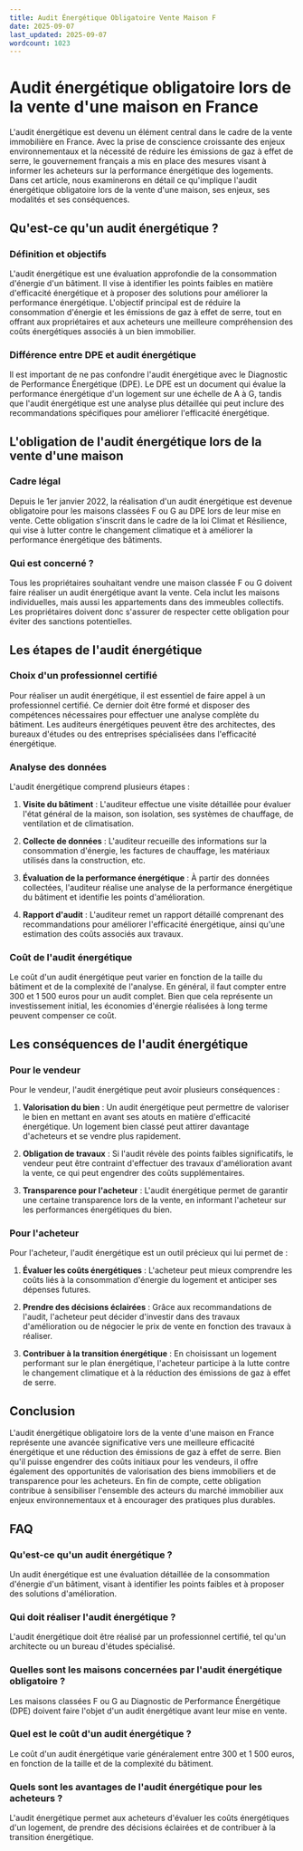 ```yaml
---
title: Audit Énergétique Obligatoire Vente Maison F
date: 2025-09-07
last_updated: 2025-09-07
wordcount: 1023
---
```


# Audit énergétique obligatoire lors de la vente d'une maison en France

L'audit énergétique est devenu un élément central dans le cadre de la vente immobilière en France. Avec la prise de conscience croissante des enjeux environnementaux et la nécessité de réduire les émissions de gaz à effet de serre, le gouvernement français a mis en place des mesures visant à informer les acheteurs sur la performance énergétique des logements. Dans cet article, nous examinerons en détail ce qu'implique l'audit énergétique obligatoire lors de la vente d'une maison, ses enjeux, ses modalités et ses conséquences.

## Qu'est-ce qu'un audit énergétique ?

### Définition et objectifs

L'audit énergétique est une évaluation approfondie de la consommation d'énergie d'un bâtiment. Il vise à identifier les points faibles en matière d'efficacité énergétique et à proposer des solutions pour améliorer la performance énergétique. L'objectif principal est de réduire la consommation d'énergie et les émissions de gaz à effet de serre, tout en offrant aux propriétaires et aux acheteurs une meilleure compréhension des coûts énergétiques associés à un bien immobilier.

### Différence entre DPE et audit énergétique

Il est important de ne pas confondre l'audit énergétique avec le Diagnostic de Performance Énergétique (DPE). Le DPE est un document qui évalue la performance énergétique d'un logement sur une échelle de A à G, tandis que l'audit énergétique est une analyse plus détaillée qui peut inclure des recommandations spécifiques pour améliorer l'efficacité énergétique.

## L'obligation de l'audit énergétique lors de la vente d'une maison

### Cadre légal

Depuis le 1er janvier 2022, la réalisation d'un audit énergétique est devenue obligatoire pour les maisons classées F ou G au DPE lors de leur mise en vente. Cette obligation s'inscrit dans le cadre de la loi Climat et Résilience, qui vise à lutter contre le changement climatique et à améliorer la performance énergétique des bâtiments.

### Qui est concerné ?

Tous les propriétaires souhaitant vendre une maison classée F ou G doivent faire réaliser un audit énergétique avant la vente. Cela inclut les maisons individuelles, mais aussi les appartements dans des immeubles collectifs. Les propriétaires doivent donc s'assurer de respecter cette obligation pour éviter des sanctions potentielles.

## Les étapes de l'audit énergétique

### Choix d'un professionnel certifié

Pour réaliser un audit énergétique, il est essentiel de faire appel à un professionnel certifié. Ce dernier doit être formé et disposer des compétences nécessaires pour effectuer une analyse complète du bâtiment. Les auditeurs énergétiques peuvent être des architectes, des bureaux d'études ou des entreprises spécialisées dans l'efficacité énergétique.

### Analyse des données

L'audit énergétique comprend plusieurs étapes :

1. **Visite du bâtiment** : L'auditeur effectue une visite détaillée pour évaluer l'état général de la maison, son isolation, ses systèmes de chauffage, de ventilation et de climatisation.
   
2. **Collecte de données** : L'auditeur recueille des informations sur la consommation d'énergie, les factures de chauffage, les matériaux utilisés dans la construction, etc.

3. **Évaluation de la performance énergétique** : À partir des données collectées, l'auditeur réalise une analyse de la performance énergétique du bâtiment et identifie les points d'amélioration.

4. **Rapport d'audit** : L'auditeur remet un rapport détaillé comprenant des recommandations pour améliorer l'efficacité énergétique, ainsi qu'une estimation des coûts associés aux travaux.

### Coût de l'audit énergétique

Le coût d'un audit énergétique peut varier en fonction de la taille du bâtiment et de la complexité de l'analyse. En général, il faut compter entre 300 et 1 500 euros pour un audit complet. Bien que cela représente un investissement initial, les économies d'énergie réalisées à long terme peuvent compenser ce coût.

## Les conséquences de l'audit énergétique

### Pour le vendeur

Pour le vendeur, l'audit énergétique peut avoir plusieurs conséquences :

1. **Valorisation du bien** : Un audit énergétique peut permettre de valoriser le bien en mettant en avant ses atouts en matière d'efficacité énergétique. Un logement bien classé peut attirer davantage d'acheteurs et se vendre plus rapidement.

2. **Obligation de travaux** : Si l'audit révèle des points faibles significatifs, le vendeur peut être contraint d'effectuer des travaux d'amélioration avant la vente, ce qui peut engendrer des coûts supplémentaires.

3. **Transparence pour l'acheteur** : L'audit énergétique permet de garantir une certaine transparence lors de la vente, en informant l'acheteur sur les performances énergétiques du bien.

### Pour l'acheteur

Pour l'acheteur, l'audit énergétique est un outil précieux qui lui permet de :

1. **Évaluer les coûts énergétiques** : L'acheteur peut mieux comprendre les coûts liés à la consommation d'énergie du logement et anticiper ses dépenses futures.

2. **Prendre des décisions éclairées** : Grâce aux recommandations de l'audit, l'acheteur peut décider d'investir dans des travaux d'amélioration ou de négocier le prix de vente en fonction des travaux à réaliser.

3. **Contribuer à la transition énergétique** : En choisissant un logement performant sur le plan énergétique, l'acheteur participe à la lutte contre le changement climatique et à la réduction des émissions de gaz à effet de serre.

## Conclusion

L'audit énergétique obligatoire lors de la vente d'une maison en France représente une avancée significative vers une meilleure efficacité énergétique et une réduction des émissions de gaz à effet de serre. Bien qu'il puisse engendrer des coûts initiaux pour les vendeurs, il offre également des opportunités de valorisation des biens immobiliers et de transparence pour les acheteurs. En fin de compte, cette obligation contribue à sensibiliser l'ensemble des acteurs du marché immobilier aux enjeux environnementaux et à encourager des pratiques plus durables.

## FAQ

### Qu'est-ce qu'un audit énergétique ?

Un audit énergétique est une évaluation détaillée de la consommation d'énergie d'un bâtiment, visant à identifier les points faibles et à proposer des solutions d'amélioration.

### Qui doit réaliser l'audit énergétique ?

L'audit énergétique doit être réalisé par un professionnel certifié, tel qu'un architecte ou un bureau d'études spécialisé.

### Quelles sont les maisons concernées par l'audit énergétique obligatoire ?

Les maisons classées F ou G au Diagnostic de Performance Énergétique (DPE) doivent faire l'objet d'un audit énergétique avant leur mise en vente.

### Quel est le coût d'un audit énergétique ?

Le coût d'un audit énergétique varie généralement entre 300 et 1 500 euros, en fonction de la taille et de la complexité du bâtiment.

### Quels sont les avantages de l'audit énergétique pour les acheteurs ?

L'audit énergétique permet aux acheteurs d'évaluer les coûts énergétiques d'un logement, de prendre des décisions éclairées et de contribuer à la transition énergétique.